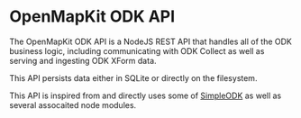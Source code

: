 # OpenMapKit ODK API

The OpenMapKit ODK API is a NodeJS REST API that handles all of the ODK
business logic, including communicating with ODK Collect as well as
serving and ingesting ODK XForm data.

This API persists data either in SQLite or directly on the filesystem.

This API is inspired from and directly uses some of [SimpleODK]()
as well as several assocaited node modules.
